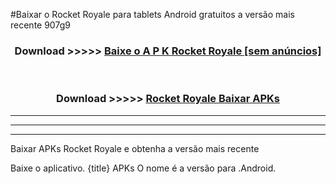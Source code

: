 #Baixar o Rocket Royale  para tablets Android gratuitos a versão mais recente 907g9


<div align="center">
<h3>Download >>>>> <a href="https://pt-web.web.app/?pt= Rocket Royale">Baixe o A P K Rocket Royale [sem anúncios]</a></h3><br>

<h3>Download >>>>> <a href="https://pt-web.web.app/?pt= Rocket Royale">Rocket Royale Baixar APKs</a></h3>
</div>

----------------------------------------------------------

----------------------------------------------------------

----------------------------------------------------------

Baixar APKs Rocket Royale e obtenha a versão mais recente

Baixe o aplicativo. {title} APKs O nome é a versão para .Android.


